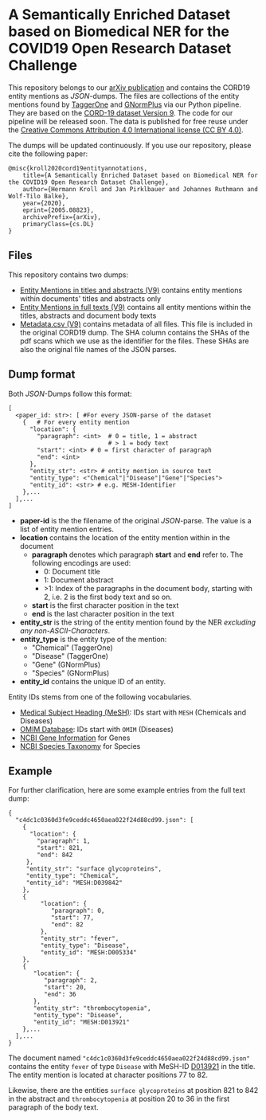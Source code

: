 # A Semantically Enriched Dataset based on Biomedical NER for the COVID19 Open Research Dataset Challenge


This repository belongs to our [arXiv publication](https://arxiv.org/abs/2005.08823) and contains the CORD19 entity mentions as *JSON*-dumps. The files are collections of the entity mentions found by [TaggerOne](https://www.ncbi.nlm.nih.gov/research/bionlp/tools/taggerone/) and [GNormPlus](https://www.ncbi.nlm.nih.gov/research/bionlp/Tools/gnormplus/) via our Python pipeline. They are based on the [CORD-19 dataset Version 9](https://www.kaggle.com/dataset/08dd9ead3afd4f61ef246bfd6aee098765a19d9f6dbf514f0142965748be859b/version/9).  The code for our pipeline will be released soon.
The data is published for free reuse under the [Creative Commons Attribution 4.0 International license (CC BY 4.0)](https://creativecommons.org/licenses/by/4.0/).

The dumps will be updated continuously. If you use our repository, please cite the following paper:
```
@misc{kroll2020cord19entityannotations,
    title={A Semantically Enriched Dataset based on Biomedical NER for the COVID19 Open Research Dataset Challenge},
    author={Hermann Kroll and Jan Pirklbauer and Johannes Ruthmann and Wolf-Tilo Balke},
    year={2020},
    eprint={2005.08823},
    archivePrefix={arXiv},
    primaryClass={cs.DL}
}
```
 

## Files
This repository contains two dumps:
- [Entity Mentions in titles and abstracts (V9)](https://1drv.ms/u/s!ArDgbq3ak3Zuh5oeo_b_Qo50j9QmeA?e=qclJQ4) contains entity mentions within documents' titles and abstracts only
- [Entity Mentions in full texts (V9)](https://1drv.ms/u/s!ArDgbq3ak3Zuh5ofm6bOXIOvEcqu6w?e=BggneA) contains all entity mentions within the titles, abstracts and document body texts
- [Metadata.csv (V9)](https://1drv.ms/u/s!ArDgbq3ak3Zuh5ogtS6q2sUITSRHpA?e=fuoIIz) contains metadata of all files. This file is included in the original CORD19 dump. The SHA column contains the SHAs of the pdf scans which we use as the identifier for the files. These SHAs are also the original file names of the JSON parses.

## Dump format
Both *JSON*-Dumps follow this format: 
```
[
  <paper_id: str>: [ #For every JSON-parse of the dataset 
    {   # For every entity mention
      "location": {
        "paragraph": <int>  # 0 = title, 1 = abstract
                            # > 1 = body text
        "start": <int> # 0 = first character of paragraph
        "end": <int>
      },
      "entity_str": <str> # entity mention in source text
      "entity_type": <"Chemical"|"Disease"|"Gene"|"Species">
      "entity_id": <str> # e.g. MESH-Identifier
    },...
  ],...
]
```
 - **paper-id** is the the filename of the original *JSON*-parse. The value is a list of entity mention entries.
 - **location** contains the location of the entity mention within in the document 
	 - **paragraph** denotes which paragraph **start** and **end** refer to. The following encodings are used:
	 	- 0: Document title
	 	- 1: Document abstract
	 	- \>1: Index of the paragraphs in the document body, starting with 2, i.e. 2 is the first body text and so on. 
	 - **start** is the first character position in the text
	 - **end** is the last character position in the text
 - **entity_str** is the string of the entity mention found by the NER *excluding any non-ASCII-Characters*.
 - **entity_type** is the entity type of the mention:
 	- "Chemical" \(TaggerOne\)
 	- "Disease" \(TaggerOne\)
 	- "Gene" \(GNormPlus\)
 	- "Species" \(GNormPlus\)
 - **entity_id** contains the unique ID of an entity. 

Entity IDs stems from one of the following vocabularies. 
- [Medical Subject Heading (MeSH)](https://www.nlm.nih.gov/mesh/meshhome.html): IDs start with `MESH` (Chemicals and Diseases)
- [OMIM Database](https://www.ncbi.nlm.nih.gov/omim): IDs start with `OMIM` (Diseases)
- [NCBI Gene Information](https://www.ncbi.nlm.nih.gov/gene/) for Genes
- [NCBI Species Taxonomy](https://www.ncbi.nlm.nih.gov/taxonomy) for Species


## Example
For further clarification, here are some example entries from the full text dump:
```
{
  "c4dc1c0360d3fe9ceddc4650aea022f24d88cd99.json": [
    {
      "location": {
        "paragraph": 1,
        "start": 821,
        "end": 842
     },
     "entity_str": "surface glycoproteins",
     "entity_type": "Chemical",
     "entity_id": "MESH:D039842"
    },
    {
         "location": {
            "paragraph": 0,
            "start": 77,
            "end": 82
         },
         "entity_str": "fever",
         "entity_type": "Disease",
         "entity_id": "MESH:D005334"
    },
    {
       "location": {
          "paragraph": 2,
          "start": 20,
          "end": 36
       },
       "entity_str": "thrombocytopenia",
       "entity_type": "Disease",
       "entity_id": "MESH:D013921"
    },...
  ],...
}

```

The document named `"c4dc1c0360d3fe9ceddc4650aea022f24d88cd99.json"` contains the entity `fever` of type `Disease` with MeSH-ID [D013921](https://meshb.nlm.nih.gov/record/ui?ui=D005334) in the title. The entity mention is located at character positions 77 to 82.

Likewise, there are the entities `surface glycoproteins` at position 821 to 842 in the abstract and `thrombocytopenia` at position 20 to 36 in the first paragraph of the body text.